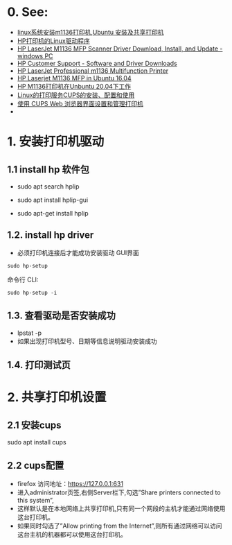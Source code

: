 # 0. See:
- [linux系统安装m1136打印机,Ubuntu 安装及共享打印机](https://blog.csdn.net/weixin_34808718/article/details/116672640)
- [HP打印机的Linux驱动程序 ](https://download.csdn.net/download/ws_20100/9189683?spm=1001.2101.3001.6661.1&utm_medium=distribute.pc_relevant_t0.none-task-download-2%7Edefault%7ECTRLIST%7EFeaturesSort-1-9189683-blog-116672640.pc_relevant_aa_2&depth_1-utm_source=distribute.pc_relevant_t0.none-task-download-2%7Edefault%7ECTRLIST%7EFeaturesSort-1-9189683-blog-116672640.pc_relevant_aa_2&utm_relevant_index=1)
- [HP LaserJet M1136 MFP Scanner Driver Download, Install, and Update - windows PC](https://www.techpout.com/hp-laserjet-m1136-mfp-scanner-driver/)
- [HP Customer Support - Software and Driver Downloads](https://support.hp.com/us-en/drivers/selfservice/hp-laserjet-pro-m1136-multifunction-printer-series/5094778/model/4075451)
- [HP LaserJet Professional m1136 Multifunction Printer](https://developers.hp.com/hp-laserjet-professional-m1136-multifunction-printer)
- [HP Laserjet M1136 MFP in Ubuntu 16.04](https://askubuntu.com/questions/815275/hp-laserjet-m1136-mfp-in-ubuntu-16-04)
- [HP M1136打印机在Unbuntu 20.04下工作](https://zhuanlan.zhihu.com/p/357636206)
- [Linux的打印服务CUPS的安装、配置和使用](https://www.cnblogs.com/leaven/archive/2010/10/20/1856482.html)
- [使用 CUPS Web 浏览器界面设置和管理打印机 ](https://docs.oracle.com/cd/E26926_01/html/E25812/gllhj.html)
- 


# 1. 安装打印机驱动
 ## 1.1 install hp 软件包
- sudo apt search hplip 

- sudo apt install hplip-gui
- sudo apt-get install hplip

## 1.2. install hp driver
- 必须打印机连接后才能成功安装驱动
GUI界面
```
sudo hp-setup 
```

命令行 CLI:
```
sudo hp-setup -i 
```

## 1.3. 查看驱动是否安装成功
- lpstat -p
- 如果出现打印机型号、日期等信息说明驱动安装成功

## 1.4. 打印测试页

# 2. 共享打印机设置
## 2.1 安装cups
sudo apt install cups

## 2.2 cups配置
- firefox 访问地址：https://127.0.0.1:631
- 进入administrator页签,右侧Server栏下,勾选”Share printers connected to this system”,
- 这样默认是在本地网络上共享打印机,只有同一个网段的主机才能通过网络使用这台打印机。
- 如果同时勾选了”Allow printing from the Internet”,则所有通过网络可以访问这台主机的机器都可以使用这台打印机。









